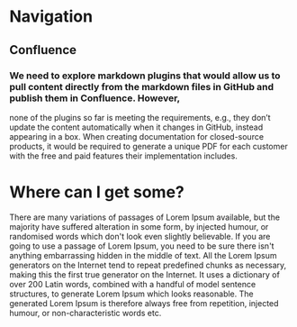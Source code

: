# Navigation
Confluence
---
### We need to explore markdown plugins that would allow us to pull content directly from the markdown files in GitHub and publish them in Confluence. However, 
none of the plugins so far is meeting the requirements, 
e.g., they don’t update the content automatically when it changes in GitHub, 
instead appearing in a box. When creating documentation for closed-source products, it would be required to generate a unique PDF for each customer with the free and paid features their implementation includes.

# Where can I get some?
There are many variations of passages of Lorem Ipsum available, but the majority have suffered alteration in some form, by injected humour, or randomised words which don't look even slightly believable. If you are going to use a passage of Lorem Ipsum, you need to be sure there isn't anything embarrassing hidden in the middle of text. All the Lorem Ipsum generators on the Internet tend to repeat predefined chunks as necessary, making this the first true generator on the Internet. It uses a dictionary of over 200 Latin words, combined with a handful of model sentence structures, to generate Lorem Ipsum which looks reasonable. The generated Lorem Ipsum is therefore always free from repetition, injected humour, or non-characteristic words etc.
